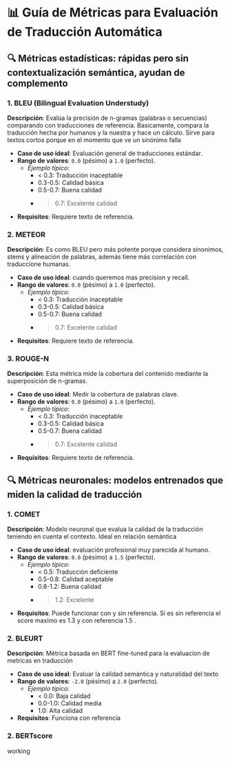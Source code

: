 # 📊 Guía de Métricas para Evaluación de Traducción Automática

## 🔍 Métricas estadísticas: rápidas pero sin contextualización semántica, ayudan de complemento

### 1. **BLEU (Bilingual Evaluation Understudy)**
 **Descripción**: Evalúa la precisión de n-gramas (palabras o secuencias) comparando con traducciones de referencia. Basicamente, compara la traducción hecha por humanos y la nuestra y hace un cálculo. Sirve para textos cortos porque en el momento que ve un sinónimo falla

- **Caso de uso ideal**: Evaluación general de traducciones estándar.
- **Rango de valores**: `0.0` (pésimo) a `1.0` (perfecto).  
  - *Ejemplo típico*:  
    - < 0.3: Traducción inaceptable  
    - 0.3-0.5: Calidad básica  
    - 0.5-0.7: Buena calidad  
    - > 0.7: Excelente calidad
- **Requisitos**: Requiere texto de referencia.


### 2. **METEOR**
 **Descripción**: Es como BLEU pero más potente porque considera sinonimos, stems y alineación de palabras, además tiene más correlación con traduccione humanas.
- **Caso de uso ideal**: cuando queremos mas precision y recall.
- **Rango de valores**: `0.0` (pésimo) a `1.0` (perfecto).  
  - *Ejemplo típico*:  
    - < 0.3: Traducción inaceptable  
    - 0.3-0.5: Calidad básica  
    - 0.5-0.7: Buena calidad  
    - > 0.7: Excelente calidad
- **Requisitos**: Requiere texto de referencia.

### 3. **ROUGE-N**
 **Descripción**: Esta métrica mide la cobertura del contenido mediante la superposición de n-gramas.
- **Caso de uso ideal**: Medir la cobertura de palabras clave.
- **Rango de valores**: `0.0` (pésimo) a `1.0` (perfecto).  
  - *Ejemplo típico*:  
    - < 0.3: Traducción inaceptable  
    - 0.3-0.5: Calidad básica  
    - 0.5-0.7: Buena calidad  
    - > 0.7: Excelente calidad
- **Requisitos**: Requiere texto de referencia.


## 🔍 Métricas neuronales: modelos entrenados que miden la calidad de traducción 

### 1. **COMET**
**Descripción**: Modelo neuronal que evalua la calidad de la traducción teniendo en cuenta el contexto. Ideal en relación semántica
- **Caso de uso ideal**: evaluación profesional muy parecida al humano.
- **Rango de valores**: `0.0` (pésimo) a `1.5` (perfecto).  
  - *Ejemplo típico*:  
    - < 0.5: Traducción deficiente  
    - 0.5-0.8: Calidad aceptable  
    - 0.8-1.2: Buena calidad  
    - > 1.2: Excelente
- **Requisitos**: Puede funcionar con y sin referencia. Si es sin referencia el score maximo es 1.3 y con referencia 1.5 .


### 2. **BLEURT**
**Descripción**: Métrica basada en BERT fine-tuned para la evaluacion de metricas en traducción
- **Caso de uso ideal**: Evaluar la calidad semántica y naturalidad del texto
- **Rango de valores**: `-2.0` (pésimo) a `2.0` (perfecto).  
  - *Ejemplo típico*:  
    - < 0.0: Baja calidad
    - 0.0-1.0: Calidad media
    - 1.0: Alta calidad
- **Requisitos**: Funciona con referencia


### 2. **BERTscore**
working

